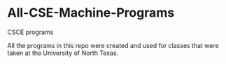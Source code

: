 # All-CSE-Machine-Programs
CSCE programs

All the programs in this repo were created and used for classes that were taken at the University of North Texas.
